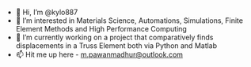 - 👋 Hi, I’m @kylo887
- 👀 I’m interested in Materials Science, Automations, Simulations, Finite Element Methods and High Performance Computing
- 🌱 I’m currently working on a project that comparatively finds displacements in a Truss Element both via Python and Matlab
- 📫 Hit me up here - m.pawanmadhur@outlook.com

<!---
kylo887/kylo887 is a ✨ special ✨ repository because its `README.md` (this file) appears on your GitHub profile.
You can click the Preview link to take a look at your changes.
--->
